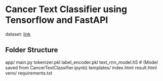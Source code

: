 # Cancer Text Classifier using Tensorflow and FastAPI

dataset: [link](https://www.kaggle.com/datasets/falgunipatel19/biomedical-text-publication-classification/data)

## Folder Structure
app/
    main.py
    tokenizer.pkl
    label_encoder.pkl
    text_rnn_model.h5      # (Model saved from CancerTextClassifier.ipynb)
    templates/
        index.html
        result.html
venv/
requirements.txt
